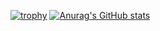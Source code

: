 
[![trophy](https://github-profile-trophy.vercel.app/?username=castrix)](https://github.com/ryo-ma/github-profile-trophy)
[![Anurag's GitHub stats](https://github-readme-stats.vercel.app/api?username=castrix&count_private=true)](https://github.com/anuraghazra/github-readme-stats)

<!--
**castrix/castrix** is a ✨ _special_ ✨ repository because its `README.md` (this file) appears on your GitHub profile.

Here are some ideas to get you started:

- 🔭 I’m currently working on ...
- 🌱 I’m currently learning ...
- 👯 I’m looking to collaborate on ...
- 🤔 I’m looking for help with ...
- 💬 Ask me about ...
- 📫 How to reach me: ...
- 😄 Pronouns: ...
- ⚡ Fun fact: ...
-->
